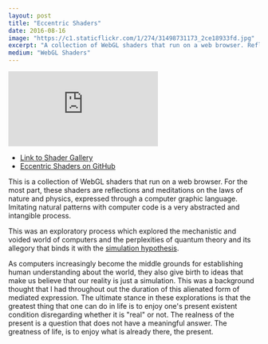 ```yaml
---
layout: post
title: "Eccentric Shaders"
date: 2016-08-16
image: "https://c1.staticflickr.com/1/274/31498731173_2ce18933fd.jpg"
excerpt: "A collection of WebGL shaders that run on a web browser. Reflections and explorations about the mechanistic and voided world of computation and quantum theory."
medium: "WebGL Shaders"
---
```


<iframe src="https://player.vimeo.com/video/200555033?color=9CBEF2"  frameborder="0" webkitallowfullscreen mozallowfullscreen allowfullscreen></iframe>

* [Link to Shader Gallery](http://mbrav.github.io/shaders/01/)
* [Eccentric Shaders on GitHub](https://github.com/mbrav/shaders)

This is a collection of WebGL shaders that run on a web browser. For the most part, these shaders are reflections and meditations on the laws of nature and physics, expressed through a computer graphic language. Imitating natural patterns with computer code is a very abstracted and intangible process.

This was an exploratory process which explored the mechanistic and voided world of computers and the perplexities of quantum theory and its allegory that binds it with the [simulation hypothesis](https://en.wikipedia.org/wiki/Simulation_hypothesis).

As computers increasingly become the middle grounds for establishing human understanding about the world, they also give birth to ideas that make us believe that our reality is just a simulation. This was a background thought that I had throughout out the duration of this alienated form of mediated expression. The ultimate stance in these explorations is that the greatest thing that one can do in life is to enjoy one's present existent condition disregarding whether it is "real" or not. The realness of the present is a question that does not have a meaningful answer. The greatness of life, is to enjoy what is already there, the present.  
